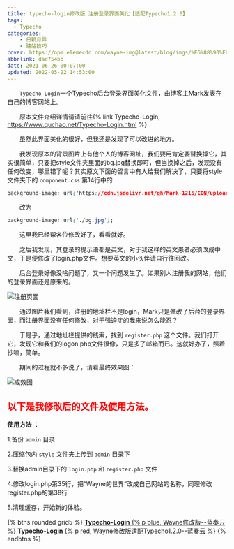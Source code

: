 ```yaml
---
title: typecho-login修改版 注册登录界面美化【适配Typecho1.2.0】
tags: 
  - Typecho
categories: 
    - 日新月异
    - 建站技巧
cover: https://npm.elemecdn.com/wayne-img@latest/blog/imgs/%E6%88%90%E6%95%88%E5%9B%BE1.jpg
abbrlink: dad754bb
date: 2021-06-26 00:07:00
updated: 2022-05-22 14:53:00
---
```


 　　`Typecho-Login`一个Typecho后台登录界面美化文件，由博客主Mark发表在自己的博客网站上。


　　原本文件介绍详情请请前往{% link Typecho-Login, https://www.quchao.net/Typecho-Login.html %}


　　虽然此界面美化的很好，但我还是发现了可以改进的地方。


　　我发现原本的背景图片上有他个人的博客网址，我们要用肯定要替换掉它，其实很简单，只要把style文件夹里面的bg.jpg替换即可，但当换掉之后，发现没有任何改变，哪里错了呢？其实原文下面的留言中有人给我们解决了，只要将style文件夹下的 `component.css` 第14行中的


```css
background-image: url('https://cdn.jsdelivr.net/gh/Mark-1215/CDN/uploads/logo/bg-admin.jpg');
```

　　改为

```css
background-image: url('./bg.jpg');
```

　　这里我已经帮各位修改好了，看看就好。


　　之后我发现，其登录的提示语都是英文，对于我这样的英文患者必须改成中文，于是便修改了login.php文件。想要英文的小伙伴请自行往回改。


　　后台登录好像没啥问题了，又一个问题发生了。如果别人注册我的网站，他们的登录界面还是原来的。


![注册页面](https://npm.elemecdn.com/wayne-img@latest/blog/imgs/%E6%B3%A8%E5%86%8C%E9%A1%B5%E9%9D%A21.jpg) 


　　通过图片我们看到，注册的地址栏不是login，Mark只是修改了后台的登录界面，而注册界面没有任何修改，对于强迫症的我来说怎么能忍？


　　于是乎，通过地址栏提供的线索，找到 `register.php` 这个文件。我们打开它，发现它和我们的logon.php文件很像，只是多了邮箱而已。这就好办了，照着抄嘛，简单。


　　期间的过程就不多说了，请看最终效果图：

 ![成效图](https://npm.elemecdn.com/wayne-img@latest/blog/imgs/%E6%88%90%E6%95%88%E5%9B%BE1.jpg) 



## <div style="color:#ff0000;">以下是我修改后的文件及使用方法。</div>




 **使用方法** ：

1.备份 `admin` 目录

2.压缩包内 `style` 文件夹上传到 `admin` 目录下

3.替换admin目录下的 `login.php` 和 `register.php` 文件

4.修改login.php第35行，把“Wayne的世界”改成自己网站的名称，同理修改register.php的第38行

5.清理缓存，开始新的体验。

{% btns rounded grid5 %}
<a href='https://waynewu.lanzouq.com/ican3054b44j'>
  <i class='fas fa-download'></i>
  <b>Typecho-Login</b>
  {% p blue, Wayne修改版--蓝奏云 %}
</a>
<a href='https://waynewu.lanzouq.com/i4bdq05988ta'>
  <i class='fas fa-download'></i>
  <b>Typecho-Login</b>
  {% p red, Wayne修改版适配Typecho1.2.0--蓝奏云 %}
</a>
{% endbtns %}